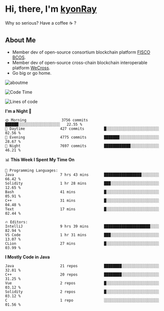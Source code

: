 # Hi, there, I'm [kyonRay](https://kyonRay.github.io)

Why so serious? Have a coffee ☕️ ?

## About Me

- Member dev of open-source consortium blockchain platform [FISCO BCOS](https://github.com/FISCO-BCOS).
- Member dev of open-source cross-chain blockchain interoperable platform [WeCross](https://github.com/WeBankBlockchain/WeCross).
- Go big or go home.

![aboutme](https://github-readme-stats.vercel.app/api?username=kyonRay&count_private=true&show_icons=true)

<!-- ![top-langs](https://github-readme-stats.vercel.app/api/top-langs/?username=kyonRay&layout=compact&hide=shell,html) -->

<!--START_SECTION:waka-->
![Code Time](http://img.shields.io/badge/Code%20Time-262%20hrs%2038%20mins-blue)

![Lines of code](https://img.shields.io/badge/From%20Hello%20World%20I%27ve%20Written-13.1%20million%20lines%20of%20code-blue)

**I'm a Night 🦉** 

```text
🌞 Morning                3756 commits        ██████░░░░░░░░░░░░░░░░░░░   22.55 % 
🌆 Daytime                427 commits         █░░░░░░░░░░░░░░░░░░░░░░░░   02.56 % 
🌃 Evening                4775 commits        ███████░░░░░░░░░░░░░░░░░░   28.67 % 
🌙 Night                  7697 commits        ████████████░░░░░░░░░░░░░   46.21 % 
```


📊 **This Week I Spent My Time On** 

```text
💬 Programming Languages: 
Java                     7 hrs 43 mins       █████████████████░░░░░░░░   66.42 % 
Solidity                 1 hr 28 mins        ███░░░░░░░░░░░░░░░░░░░░░░   12.65 % 
Bash                     41 mins             █░░░░░░░░░░░░░░░░░░░░░░░░   05.91 % 
C++                      31 mins             █░░░░░░░░░░░░░░░░░░░░░░░░   04.48 % 
Text                     17 mins             █░░░░░░░░░░░░░░░░░░░░░░░░   02.44 % 

🔥 Editors: 
IntelliJ                 9 hrs 39 mins       █████████████████████░░░░   82.94 % 
VS Code                  1 hr 31 mins        ███░░░░░░░░░░░░░░░░░░░░░░   13.07 % 
CLion                    27 mins             █░░░░░░░░░░░░░░░░░░░░░░░░   03.99 % 
```

**I Mostly Code in Java** 

```text
Java                     21 repos            ████████░░░░░░░░░░░░░░░░░   32.81 % 
C++                      20 repos            ████████░░░░░░░░░░░░░░░░░   31.25 % 
Vue                      2 repos             █░░░░░░░░░░░░░░░░░░░░░░░░   03.12 % 
Solidity                 2 repos             █░░░░░░░░░░░░░░░░░░░░░░░░   03.12 % 
C                        1 repo              ░░░░░░░░░░░░░░░░░░░░░░░░░   01.56 % 
```




<!--END_SECTION:waka-->
